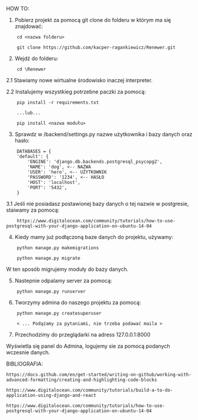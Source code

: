HOW TO: 

1. Pobierz projekt za pomocą git clone do folderu w którym ma się znajdować:
``` 
    cd <nazwa folderu>

    git clone https://github.com/kacper-ragankiewicz/Renewer.git 
``` 
2. Wejdź do folderu: 

``` 
    cd \Renewer 
``` 

2.1 Stawiamy nowe wirtualne środowisko inaczej interpreter. 

2.2 Instalujemy wszystkieg potrzebne paczki za pomocą: 
``` 
    pip install -r requirements.txt 

    ...lub...

    pip install <nazwa modułu> 
``` 

3. Sprawdz w /backend/settings.py nazwe użytkownika i bazy danych oraz hasło:
    
``` 
    DATABASES = {
    'default': {
        'ENGINE': 'django.db.backends.postgresql_psycopg2',
        'NAME': 'dog', <-- NAZWA
        'USER': 'hero', <-- UŻYTKOWNIK
        'PASSWORD': '1234', <-- HASŁO
        'HOST': 'localhost',
        'PORT': '5432',
    }

``` 
3.1 Jeśli nie posiadasz postawionej bazy danych o tej nazwie w postgresie, staiwamy za pomocą: 
    
``` 
    https://www.digitalocean.com/community/tutorials/how-to-use-postgresql-with-your-django-application-on-ubuntu-14-04
``` 

4. Kiedy mamy już podłączoną baze danych do projektu, używamy:
    
``` 
    python manage.py makemigrations

    python manage.py migrate 
``` 

W ten sposób migrujemy moduły do bazy danych.

5. Nastepnie odpalamy server za pomocą: 

``` 
    python manage.py runserver
``` 
6. Tworzymy admina do naszego projektu za pomocą: 
    
``` 
    python manage.py createsuperuser 

    < ... Podążamy za pytaniami, nie trzeba podawać maila >
``` 

7. Przechodzimy do przeglądarki na adress 127.0.0.1:8000

Wyświetla się panel do Admina, logujemy sie za pomocą podanych wczesnie danych. 



BIBLIOGRAFIA: 

```
https://docs.github.com/en/get-started/writing-on-github/working-with-advanced-formatting/creating-and-highlighting-code-blocks

https://www.digitalocean.com/community/tutorials/build-a-to-do-application-using-django-and-react

https://www.digitalocean.com/community/tutorials/how-to-use-postgresql-with-your-django-application-on-ubuntu-14-04
```